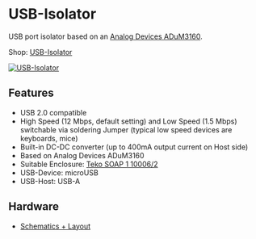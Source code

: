 # USB-Isolator
USB port isolator based on an [Analog Devices ADuM3160](http://www.analog.com/en/interface-isolation/digital-isolators/adum3160/products/product.html).

Shop: [USB-Isolator](http://www.watterott.com/en/USB-Isolator)

[![USB-Isolator](https://raw.github.com/watterott/USB-Isolator/master/pcb/USB-Isolator_v10.jpg)](http://www.watterott.com/en/USB-Isolator)


## Features
* USB 2.0 compatible
* High Speed (12 Mbps, default setting) and Low Speed (1.5 Mbps) switchable via soldering Jumper (typical low speed devices are keyboards, mice)
* Built-in DC-DC converter (up to 400mA output current on Host side)
* Based on Analog Devices ADuM3160
* Suitable Enclosure: [Teko SOAP 1 10006/2](http://www.watterott.com/en/Teko-SOAP1-10006-2-5)
* USB-Device: microUSB
* USB-Host: USB-A


## Hardware
* [Schematics + Layout](https://github.com/watterott/USB-Isolator/tree/master/pcb)
